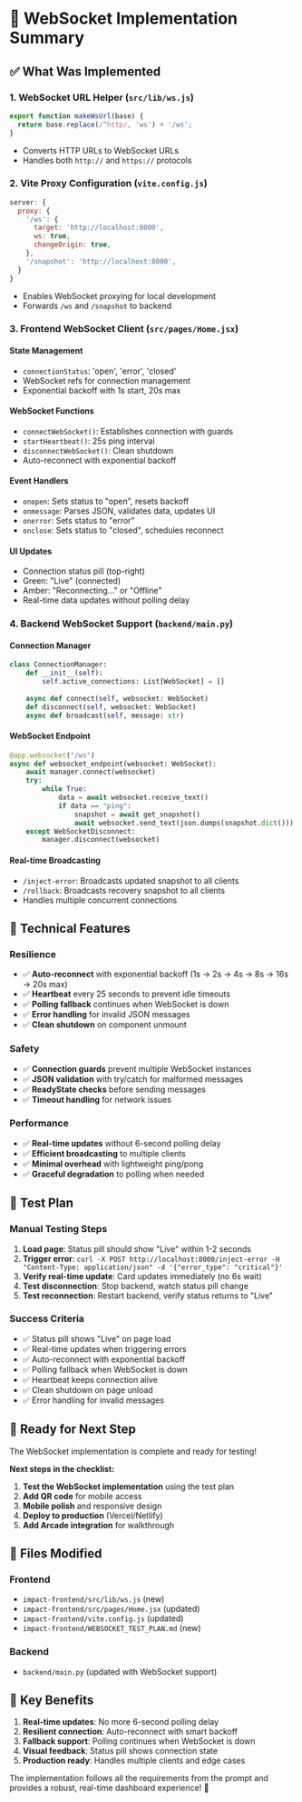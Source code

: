 # 🚀 WebSocket Implementation Summary

## ✅ **What Was Implemented**

### **1. WebSocket URL Helper (`src/lib/ws.js`)**
```javascript
export function makeWsUrl(base) {
  return base.replace(/^http/, 'ws') + '/ws';
}
```
- Converts HTTP URLs to WebSocket URLs
- Handles both `http://` and `https://` protocols

### **2. Vite Proxy Configuration (`vite.config.js`)**
```javascript
server: {
  proxy: {
    '/ws': {
      target: 'http://localhost:8000',
      ws: true,
      changeOrigin: true,
    },
    '/snapshot': 'http://localhost:8000',
  }
}
```
- Enables WebSocket proxying for local development
- Forwards `/ws` and `/snapshot` to backend

### **3. Frontend WebSocket Client (`src/pages/Home.jsx`)**

#### **State Management**
- `connectionStatus`: 'open', 'error', 'closed'
- WebSocket refs for connection management
- Exponential backoff with 1s start, 20s max

#### **WebSocket Functions**
- `connectWebSocket()`: Establishes connection with guards
- `startHeartbeat()`: 25s ping interval
- `disconnectWebSocket()`: Clean shutdown
- Auto-reconnect with exponential backoff

#### **Event Handlers**
- `onopen`: Sets status to "open", resets backoff
- `onmessage`: Parses JSON, validates data, updates UI
- `onerror`: Sets status to "error"
- `onclose`: Sets status to "closed", schedules reconnect

#### **UI Updates**
- Connection status pill (top-right)
- Green: "Live" (connected)
- Amber: "Reconnecting…" or "Offline"
- Real-time data updates without polling delay

### **4. Backend WebSocket Support (`backend/main.py`)**

#### **Connection Manager**
```python
class ConnectionManager:
    def __init__(self):
        self.active_connections: List[WebSocket] = []
    
    async def connect(self, websocket: WebSocket)
    def disconnect(self, websocket: WebSocket)
    async def broadcast(self, message: str)
```

#### **WebSocket Endpoint**
```python
@app.websocket("/ws")
async def websocket_endpoint(websocket: WebSocket):
    await manager.connect(websocket)
    try:
        while True:
            data = await websocket.receive_text()
            if data == "ping":
                snapshot = await get_snapshot()
                await websocket.send_text(json.dumps(snapshot.dict()))
    except WebSocketDisconnect:
        manager.disconnect(websocket)
```

#### **Real-time Broadcasting**
- `/inject-error`: Broadcasts updated snapshot to all clients
- `/rollback`: Broadcasts recovery snapshot to all clients
- Handles multiple concurrent connections

## 🔧 **Technical Features**

### **Resilience**
- ✅ **Auto-reconnect** with exponential backoff (1s → 2s → 4s → 8s → 16s → 20s max)
- ✅ **Heartbeat** every 25 seconds to prevent idle timeouts
- ✅ **Polling fallback** continues when WebSocket is down
- ✅ **Error handling** for invalid JSON messages
- ✅ **Clean shutdown** on component unmount

### **Safety**
- ✅ **Connection guards** prevent multiple WebSocket instances
- ✅ **JSON validation** with try/catch for malformed messages
- ✅ **ReadyState checks** before sending messages
- ✅ **Timeout handling** for network issues

### **Performance**
- ✅ **Real-time updates** without 6-second polling delay
- ✅ **Efficient broadcasting** to multiple clients
- ✅ **Minimal overhead** with lightweight ping/pong
- ✅ **Graceful degradation** to polling when needed

## 🧪 **Test Plan**

### **Manual Testing Steps**
1. **Load page**: Status pill should show "Live" within 1-2 seconds
2. **Trigger error**: `curl -X POST http://localhost:8000/inject-error -H "Content-Type: application/json" -d '{"error_type": "critical"}'`
3. **Verify real-time update**: Card updates immediately (no 6s wait)
4. **Test disconnection**: Stop backend, watch status pill change
5. **Test reconnection**: Restart backend, verify status returns to "Live"

### **Success Criteria**
- ✅ Status pill shows "Live" on page load
- ✅ Real-time updates when triggering errors
- ✅ Auto-reconnect with exponential backoff
- ✅ Polling fallback when WebSocket is down
- ✅ Heartbeat keeps connection alive
- ✅ Clean shutdown on page unload
- ✅ Error handling for invalid messages

## 🚀 **Ready for Next Step**

The WebSocket implementation is complete and ready for testing! 

**Next steps in the checklist:**
1. **Test the WebSocket implementation** using the test plan
2. **Add QR code** for mobile access
3. **Mobile polish** and responsive design
4. **Deploy to production** (Vercel/Netlify)
5. **Add Arcade integration** for walkthrough

## 📝 **Files Modified**

### **Frontend**
- `impact-frontend/src/lib/ws.js` (new)
- `impact-frontend/src/pages/Home.jsx` (updated)
- `impact-frontend/vite.config.js` (updated)
- `impact-frontend/WEBSOCKET_TEST_PLAN.md` (new)

### **Backend**
- `backend/main.py` (updated with WebSocket support)

## 🎯 **Key Benefits**

1. **Real-time updates**: No more 6-second polling delay
2. **Resilient connection**: Auto-reconnect with smart backoff
3. **Fallback support**: Polling continues when WebSocket is down
4. **Visual feedback**: Status pill shows connection state
5. **Production ready**: Handles multiple clients and edge cases

The implementation follows all the requirements from the prompt and provides a robust, real-time dashboard experience! 🎉 